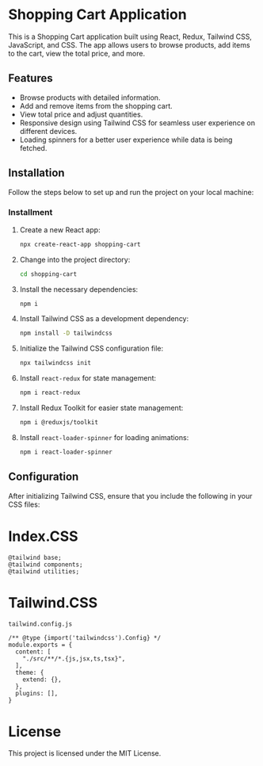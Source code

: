 # Shopping Cart Application

This is a Shopping Cart application built using React, Redux, Tailwind CSS, JavaScript, and CSS. The app allows users to browse products, add items to the cart, view the total price, and more.

## Features

- Browse products with detailed information.
- Add and remove items from the shopping cart.
- View total price and adjust quantities.
- Responsive design using Tailwind CSS for seamless user experience on different devices.
- Loading spinners for a better user experience while data is being fetched.

## Installation

Follow the steps below to set up and run the project on your local machine:

### Installment

1. Create a new React app:

   ```bash
   npx create-react-app shopping-cart
   ```

2. Change into the project directory:

   ```bash
   cd shopping-cart
   ```

3. Install the necessary dependencies:

   ```bash
   npm i
   ```

4. Install Tailwind CSS as a development dependency:

   ```bash
   npm install -D tailwindcss
   ```

5. Initialize the Tailwind CSS configuration file:

   ```bash
   npx tailwindcss init
   ```

6. Install `react-redux` for state management:

   ```bash
   npm i react-redux
   ```

7. Install Redux Toolkit for easier state management:

   ```bash
   npm i @reduxjs/toolkit
   ```

8. Install `react-loader-spinner` for loading animations:

   ```bash
   npm i react-loader-spinner
   ```

## Configuration

After initializing Tailwind CSS, ensure that you include the following in your CSS files:

# Index.CSS

```
@tailwind base;
@tailwind components;
@tailwind utilities;
```

# Tailwind.CSS

```
tailwind.config.js

/** @type {import('tailwindcss').Config} */
module.exports = {
  content: [
    "./src/**/*.{js,jsx,ts,tsx}",
  ],
  theme: {
    extend: {},
  },
  plugins: [],
}
```

# License

This project is licensed under the MIT License.
